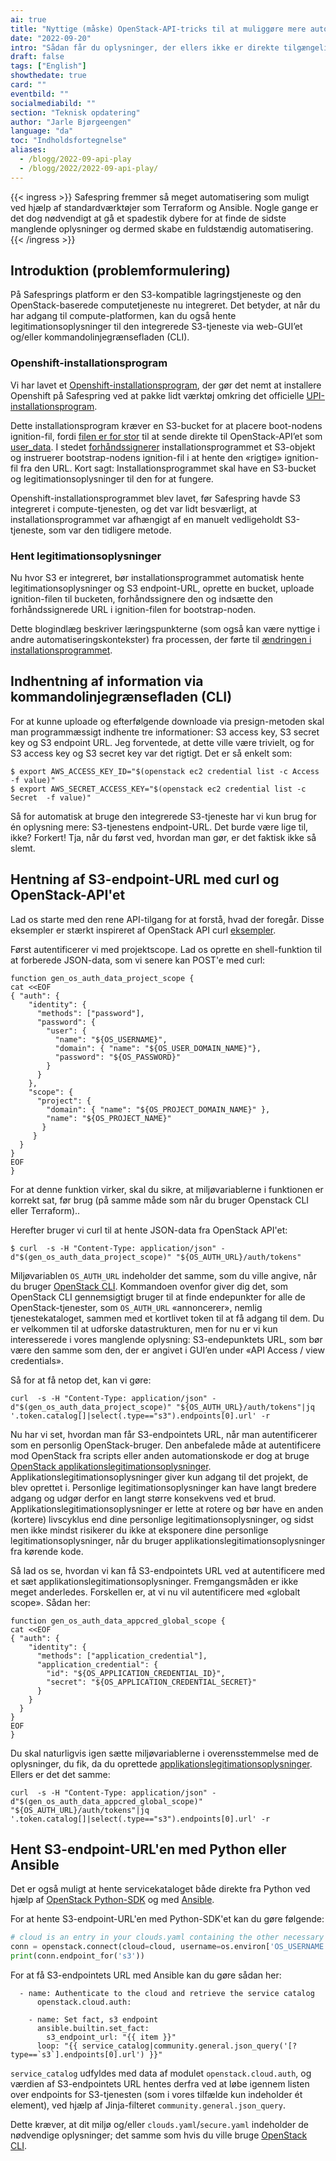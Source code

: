 ```yaml
---
ai: true
title: "Nyttige (måske) OpenStack-API-tricks til at muliggøre mere automatisering"
date: "2022-09-20"
intro: "Sådan får du oplysninger, der ellers ikke er direkte tilgængelige fra Openstack API'et"
draft: false
tags: ["English"]
showthedate: true
card: ""
eventbild: ""
socialmediabild: ""
section: "Teknisk opdatering"
author: "Jarle Bjørgeengen"
language: "da"
toc: "Indholdsfortegnelse"
aliases:
  - /blogg/2022-09-api-play
  - /blogg/2022/2022-09-api-play/
---
```

{{< ingress >}}
Safespring fremmer så meget automatisering som muligt ved hjælp af standardværktøjer som Terraform og Ansible. Nogle gange er det dog nødvendigt at gå et spadestik dybere for at finde de sidste manglende oplysninger og dermed skabe en fuldstændig automatisering.
{{< /ingress >}}

## Introduktion (problemformulering)

På Safesprings platform er den S3-kompatible lagringstjeneste og den OpenStack-baserede computetjeneste nu integreret. Det betyder, at når du har adgang til compute-platformen, kan du også hente legitimationsoplysninger til den integrerede S3-tjeneste via web-GUI’et og/eller kommandolinjegrænsefladen (CLI).

### Openshift-installationsprogram

Vi har lavet et [Openshift-installationsprogram][okdinstaller], der gør det nemt at installere Openshift på Safespring ved at pakke lidt værktøj omkring det officielle [UPI-installationsprogram][okdupi].

Dette installationsprogram kræver en S3-bucket for at placere boot-nodens ignition-fil, fordi [filen er for stor][userdatasize] til at sende direkte til OpenStack-API’et som [user_data][userdata]. I stedet [forhåndssignerer][presign] installationsprogrammet et S3-objekt og instruerer bootstrap-nodens ignition-fil i at hente den «rigtige» ignition-fil fra den URL. Kort sagt: Installationsprogrammet skal have en S3-bucket og legitimationsoplysninger til den for at fungere.

Openshift-installationsprogrammet blev lavet, før Safespring havde S3 integreret i compute-tjenesten, og det var lidt besværligt, at installationsprogrammet var afhængigt af en manuelt vedligeholdt S3-tjeneste, som var den tidligere metode.

### Hent legitimationsoplysninger

Nu hvor S3 er integreret, bør installationsprogrammet automatisk hente legitimationsoplysninger og S3 endpoint-URL, oprette en bucket, uploade ignition-filen til bucketen, forhåndssignere den og indsætte den forhåndssignerede URL i ignition-filen for bootstrap-noden.

Dette blogindlæg beskriver læringspunkterne (som også kan være nyttige i andre automatiseringskontekster) fra processen, der førte til [ændringen i installationsprogrammet][installerchange].

## Indhentning af information via kommandolinjegrænsefladen (CLI)

For at kunne uploade og efterfølgende downloade via presign-metoden skal man programmæssigt indhente tre informationer: S3 access key, S3 secret key og S3 endpoint URL. Jeg forventede, at dette ville være trivielt, og for S3 access key og S3 secret key var det rigtigt. Det er så enkelt som:
```shell
$ export AWS_ACCESS_KEY_ID="$(openstack ec2 credential list -c Access  -f value)"
$ export AWS_SECRET_ACCESS_KEY="$(openstack ec2 credential list -c Secret  -f value)"
```
Så for automatisk at bruge den integrerede S3-tjeneste har vi kun brug for én oplysning mere: S3-tjenestens endpoint-URL. Det burde være lige til, ikke? Forkert! Tja, når du først ved, hvordan man gør, er det faktisk ikke så slemt.

## Hentning af S3-endpoint-URL med curl og OpenStack-API'et

Lad os starte med den rene API-tilgang for at forstå, hvad der foregår. Disse eksempler er stærkt inspireret af OpenStack API curl [eksempler][oscurlexamples].

Først autentificerer vi med projektscope. Lad os oprette en shell-funktion til at forberede JSON-data, som vi senere kan POST'e med curl:
```shell
function gen_os_auth_data_project_scope {
cat <<EOF
{ "auth": {
    "identity": {
      "methods": ["password"],
      "password": {
        "user": {
          "name": "${OS_USERNAME}",
          "domain": { "name": "${OS_USER_DOMAIN_NAME}"},
          "password": "${OS_PASSWORD}"
        }
      }
    },
    "scope": {
      "project": {
        "domain": { "name": "${OS_PROJECT_DOMAIN_NAME}" },
        "name": "${OS_PROJECT_NAME}"
       }
     }
  }
}
EOF
}
```
For at denne funktion virker, skal du sikre, at miljøvariablerne i funktionen er korrekt sat, før brug (på samme måde som når du bruger Openstack CLI eller Terraform)..

Herefter bruger vi curl til at hente JSON-data fra OpenStack API'et:
```shell
$ curl  -s -H "Content-Type: application/json" -d"$(gen_os_auth_data_project_scope)" "${OS_AUTH_URL}/auth/tokens"
```
Miljøvariablen `OS_AUTH_URL` indeholder det samme, som du ville angive, når du bruger [OpenStack CLI][osclidoc]. Kommandoen ovenfor giver dig det, som OpenStack CLI gennemsigtigt bruger til at finde endepunkter for alle de OpenStack-tjenester, som `OS_AUTH_URL` «annoncerer», nemlig tjenestekataloget, sammen med et kortlivet token til at få adgang til dem. Du er velkommen til at udforske datastrukturen, men for nu er vi kun interesserede i vores manglende oplysning: S3-endepunktets URL, som bør være den samme som den, der er angivet i GUI’en under «API Access / view credentials».

Så for at få netop det, kan vi gøre:
```shell
curl  -s -H "Content-Type: application/json" -d"$(gen_os_auth_data_project_scope)" "${OS_AUTH_URL}/auth/tokens"|jq '.token.catalog[]|select(.type=="s3").endpoints[0].url' -r
```
Nu har vi set, hvordan man får S3-endpointets URL, når man autentificerer som en personlig OpenStack-bruger. Den anbefalede måde at autentificere mod OpenStack fra scripts eller anden automationskode er dog at bruge [OpenStack
applikationslegitimationsoplysninger][appcred]. Applikationslegitimationsoplysninger giver kun adgang til det projekt, de blev oprettet i. Personlige legitimationsoplysninger kan have langt bredere adgang og udgør derfor en langt større konsekvens ved et brud. Applikationslegitimationsoplysninger er lette at rotere og bør have en anden (kortere) livscyklus end dine personlige legitimationsoplysninger, og sidst men ikke mindst risikerer du ikke at eksponere dine personlige legitimationsoplysninger, når du bruger applikationslegitimationsoplysninger fra kørende kode.

Så lad os se, hvordan vi kan få S3-endpointets URL ved at autentificere med et sæt applikationslegitimationsoplysninger. Fremgangsmåden er ikke meget anderledes. Forskellen er, at vi nu vil autentificere med «globalt scope». Sådan her:
```shell
function gen_os_auth_data_appcred_global_scope {
cat <<EOF
{ "auth": {
    "identity": {
      "methods": ["application_credential"],
      "application_credential": {
        "id": "${OS_APPLICATION_CREDENTIAL_ID}",
        "secret": "${OS_APPLICATION_CREDENTIAL_SECRET}"
      }
    }
  }
}
EOF
}
```
Du skal naturligvis igen sætte miljøvariablerne i overensstemmelse med de
oplysninger, du fik, da du oprettede [applikationslegitimationsoplysninger][appcred]. Ellers er det
det samme:
```shell
curl  -s -H "Content-Type: application/json" -d"$(gen_os_auth_data_appcred_global_scope)" "${OS_AUTH_URL}/auth/tokens"|jq '.token.catalog[]|select(.type=="s3").endpoints[0].url' -r
```
## Hent S3-endpoint-URL'en med Python eller Ansible

Det er også muligt at hente servicekataloget både direkte fra Python ved hjælp af [OpenStack Python-SDK][pysdk] og med [Ansible][ansibleosauth].

For at hente S3-endpoint-URL'en med Python-SDK'et kan du gøre følgende:
```python
# cloud is an entry in your clouds.yaml containing the other necessary parameters for talking to the Openstack API
conn = openstack.connect(cloud=cloud, username=os.environ['OS_USERNAME'], password=os.environ['OS_PASSWORD'])
print(conn.endpoint_for('s3'))
```
For at få S3-endpointets URL med Ansible kan du gøre sådan her:
```ansible
  - name: Authenticate to the cloud and retrieve the service catalog
      openstack.cloud.auth:

    - name: Set fact, s3 endpoint
      ansible.builtin.set_fact:
        s3_endpoint_url: "{{ item }}"
      loop: "{{ service_catalog|community.general.json_query('[?type==`s3`].endpoints[0].url') }}"
```
`service_catalog` udfyldes med data af modulet `openstack.cloud.auth`, og værdien af S3-endpointets URL hentes derfra ved at løbe igennem listen over endpoints for S3-tjenesten (som i vores tilfælde kun indeholder ét element), ved hjælp af Jinja-filteret `community.general.json_query`.

Dette kræver, at dit miljø og/eller `clouds.yaml`/`secure.yaml` indeholder de nødvendige oplysninger; det samme som hvis du ville bruge [OpenStack CLI][osclidoc].

[ansibleosauth]: https://docs.ansible.com/ansible/latest/collections/openstack/cloud/auth_module.html
[pysdk]: https://docs.openstack.org/openstacksdk/latest/
[oscurlexamples]: https://docs.openstack.org/keystone/latest/api_curl_examples.html
[userdatasize]: https://docs.openstack.org/api-ref/compute/?expanded=create-server-detail#create-server
[userdata]: https://docs.openstack.org/nova/rocky/user/user-data.html
[presign]: https://docs.aws.amazon.com/cli/latest/reference/s3/presign.html
[installerchange]: https://github.com/safespring-community/utilities/commit/0ee81dc0fbd47419fd32e965c14cf5349aa329c1
[okdupi]: https://docs.okd.io/latest/installing/installing_openstack/installing-openstack-user.html
[okdinstaller]: https://github.com/safespring-community/utilities/tree/main/okd
[ksparams]: https://github.com/kubernetes-sigs/kubespray/blob/master/docs/vars.md
[kubespray]: https://github.com/kubernetes-sigs/kubespray
[sftfmodules]: https://github.com/safespring-community/terraform-modules
[sftfexamples]: https://github.com/safespring-community/terraform-modules/tree/main/examples
[sshblog]: /blogg/2022-03-ssh-keys/
[netblog]: /blogg/2022-03-network/
[tfdocs]: https://www.terraform.io/docs
[tfreleases]: https://releases.hashicorp.com/terraform/
[osclidoc]: https://docs.safespring.com/new/api/
[appcred]: https://docs.safespring.com/new/app-creds/